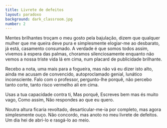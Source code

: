```yaml
---
title: Livrete de defeitos
layout: paradoxo
background: dark_classroom.jpg
number: 2
---
```


Mentes brilhantes troçam o meu gosto pela bajulação, dizem que qualquer mulher que me queira deve pura e simplesmente elogiar-me ao desbarato, já está, casamento consumado. A verdade é que somos todos assim, vivemos à espera das palmas, choramos silenciosamente enquanto não vemos a nossa triste vida lá em cima, num placard de publicidade brilhante.

Recebo a nota, uma mais para a fogueira, mas não vá eu dizer isto alto, ainda me acusam de convencido, autoproclamado genial, lunático inconsciente. Falo com o professor, pergunto-lhe porquê, não percebo tanto corte, tanto risco vermelho ali em cima.

Usas a tua capacidade contra ti, Mas porquê, Escreves bem mas és muito vago, Como assim, Não respondes ao que eu quero.

Noutra altura ficaria revoltado, desarticular-me-ia por completo, mas agora simplesmente ouço. Não concordo, mas anoto no meu livrete de defeitos. Um dia hei de abri-lo e rasgá-lo ao meio.
